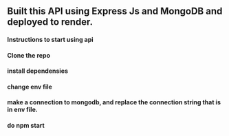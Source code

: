 ## Built this API using Express Js and MongoDB and deployed to render.


#### Instructions to start using api

#### Clone the repo

#### install dependensies

#### change env file

#### make a connection to mongodb, and replace the connection string that is in env file.

#### do npm start

